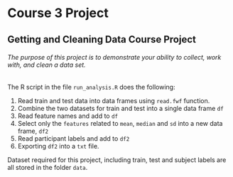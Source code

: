 # Course 3 Project

## Getting and Cleaning Data Course Project

###### *The purpose of this project is to demonstrate your ability to collect, work with, and clean a data set.*

The R script in the file `run_analysis.R` does the following:

1.  Read train and test data into data frames using `read.fwf` function.
2.  Combine the two datasets for train and test into a single data frame `df`
3.  Read feature names and add to `df`
4.  Select only the `features` related to `mean`, `median` and `sd` into a new data frame, `df2`
5.  Read participant labels and add to `df2`
6. Exporting `df2` into a `txt` file.

Dataset required for this project, including train, test and subject labels are all stored in the folder `data`.
